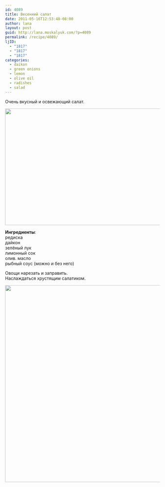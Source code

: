 ```yaml
---
id: 4089
title: Весенний салат
date: 2011-05-16T12:53:48-08:00
author: lana
layout: post
guid: http://lana.moskalyuk.com/?p=4089
permalink: /recipe/4089/
ljID:
  - "1817"
  - "1817"
  - "1817"
categories:
  - daikon
  - green onions
  - lemon
  - olive oil
  - radishes
  - salad
---
```

Очень вкусный и освежающий салат.

<img loading="lazy" class="alignnone" title="salad" src="http://farm3.static.flickr.com/2109/5720134045_e41f61de62_z.jpg" alt="" width="640" height="379" /> 

**Ингредиенты**:  
редиска  
дайкон  
зелёный лук  
лимонный сок  
олив. масло  
рыбный соус (можно и без него)

Овощи нарезать и заправить.  
Наслаждаться хрустящим салатиком.

<img loading="lazy" class="alignnone" title="radish salad" src="http://farm3.static.flickr.com/2031/5720681800_7453c1a219_z.jpg" alt="" width="585" height="640" />